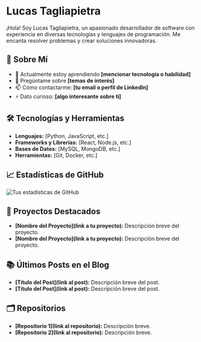 # Lucas Tagliapietra

¡Hola! Soy Lucas Tagliapietra, un apasionado desarrollador de software con experiencia en diversas tecnologías y lenguajes de programación. Me encanta resolver problemas y crear soluciones innovadoras.

## 🚀 Sobre Mí

- 🌱 Actualmente estoy aprendiendo **[mencionar tecnología o habilidad]**
- 💬 Pregúntame sobre **[temas de interés]**
- 📫 Cómo contactarme: **[tu email o perfil de LinkedIn]**
- ⚡ Dato curioso: **[algo interesante sobre ti]**

## 🛠️ Tecnologías y Herramientas

- **Lenguajes:** [Python, JavaScript, etc.]
- **Frameworks y Librerías:** [React, Node.js, etc.]
- **Bases de Datos:** [MySQL, MongoDB, etc.]
- **Herramientas:** [Git, Docker, etc.]

## 📈 Estadísticas de GitHub

![Tus estadísticas de GitHub](https://github-readme-stats.vercel.app/api?username=LucasTagliapietra&show_icons=true&theme=radical)

## 📌 Proyectos Destacados

- **[Nombre del Proyecto](link a tu proyecto):** Descripción breve del proyecto.
- **[Nombre del Proyecto](link a tu proyecto):** Descripción breve del proyecto.

## 📚 Últimos Posts en el Blog

- **[Título del Post](link al post):** Descripción breve del post.
- **[Título del Post](link al post):** Descripción breve del post.

## 🗂️ Repositorios

- **[Repositorio 1](link al repositorio):** Descripción breve.
- **[Repositorio 2](link al repositorio):** Descripción breve.
